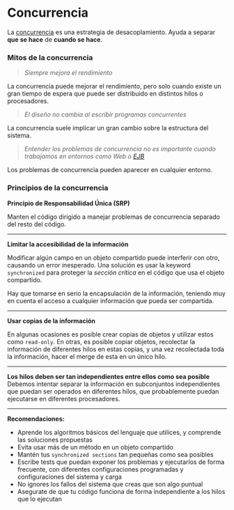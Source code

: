 # Concurrencia
La [concurrencia](obsidian://open?vault=Lecturas&file=CLEAN%20CODE%2FConceptos) es una estrategia de desacoplamiento. Ayuda a separar **que se hace** de **cuando se hace**.

### Mitos de la concurrencia

> *Siempre mejora el rendimiento*

La concurrencia puede mejorar el rendimiento, pero solo cuando existe un gran tiempo de espera que puede ser distribuido en distintos hilos o procesadores.

> *El diseño no cambia al escribir programas concurrentes*

La concurrencia suele implicar un gran cambio sobre la estructura del sistema.

> *Entender los problemas de concurrencia no es importante cuando trabajamos en entornos como Web o [EJB](https://www.javatpoint.com/what-is-ejb)*

Los problemas de concurrencia pueden aparecer en cualquier entorno.


### Principios de la concurrencia

**Principio de Responsabilidad Única (SRP)**

Manten el código dirigido a manejar problemas de concurrencia separado del resto del código.
***
**Limitar la accesibilidad de la información**

Modificar algún campo en un objeto compartido puede interferir con otro, causando un error inesperado. Una solución es usar la keyword `synchronized` para proteger la *sección crítica* en el código que usa el objeto compartido.

Hay que tomarse en serio la encapsulación de la información, teniendo muy en cuenta el acceso a cualquier información que pueda ser compartida.
***
**Usar copias de la información**

En algunas ocasiones es posible crear copias de objetos y utilizar estos como `read-only`. En otras, es posible copiar objetos, recolectar la información de diferentes hilos en estas copias, y una vez recolectada toda la información, hacer el merge de esta en un único hilo.
***
**Los hilos deben ser tan independientes entre ellos como sea posible**
Debemos intentar separar la información en subconjuntos independientes que puedan ser operados en diferentes hilos, que probablemente puedan ejecutarse en diferentes procesadores.
***

**Recomendaciones:**
- Aprende los algoritmos básicos del lenguaje que utilices, y comprende las soluciones propuestas
- Evita usar más de un método en un objeto compartido
- Mantén tus `synchronized sections` tan pequeñas como sea posibles
- Escribe tests que puedan exponer los problemas y ejecutarlos de forma frecuente, con diferentes configuraciones programadas y configuraciones del sistema y carga
- No ignores los fallos del sistema que creas que son algo puntual
- Asegurate de que tu código funciona de forma independiente a los hilos que lo ejecutan